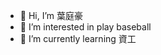 - 👋 Hi, I’m 葉庭豪
- 👀 I’m interested in play baseball
- 🌱 I’m currently learning 資工
<!---
alexs0807/alexs0807 is a ✨ special ✨ repository because its `README.md` (this file) appears on your GitHub profile.
You can click the Preview link to take a look at your changes.
--->
